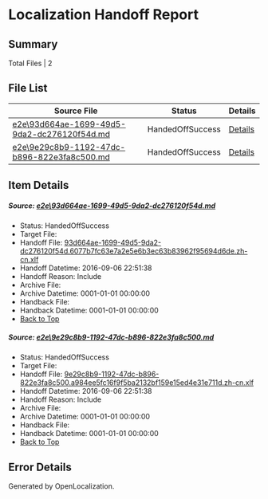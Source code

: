 # <a name='report-top'></a> Localization Handoff Report

## Summary
 Total Files | 2

## File List
 Source File | Status | Details 
 ----------- | ------ | ------- 
 [e2e\93d664ae-1699-49d5-9da2-dc276120f54d.md](https://github.com/OpenLocalizationTestOrg/ol-test0/blob/c2e930bc1848b6168f5d59fb043ae45f999bae76/e2e/93d664ae-1699-49d5-9da2-dc276120f54d.md) | HandedOffSuccess | [Details](#0b62e6bad37f2a1e3567adc11d970c25d4b38b2e2)
 [e2e\9e29c8b9-1192-47dc-b896-822e3fa8c500.md](https://github.com/OpenLocalizationTestOrg/ol-test0/blob/c2e930bc1848b6168f5d59fb043ae45f999bae76/e2e/9e29c8b9-1192-47dc-b896-822e3fa8c500.md) | HandedOffSuccess | [Details](#3c6bbc6bf2d31f0419cefeab7b12374b2e5018753)

## Item Details
##### <a name='0b62e6bad37f2a1e3567adc11d970c25d4b38b2e2'></a> Source: [e2e\93d664ae-1699-49d5-9da2-dc276120f54d.md](https://github.com/OpenLocalizationTestOrg/ol-test0/blob/c2e930bc1848b6168f5d59fb043ae45f999bae76/e2e/93d664ae-1699-49d5-9da2-dc276120f54d.md)
* Status: HandedOffSuccess
* Target File: 
* Handoff File: [93d664ae-1699-49d5-9da2-dc276120f54d.6077b7fc63e7a2e5e6b3ec63b83962f95694d6de.zh-cn.xlf](https://github.com/OpenLocalizationTestOrg/ol-test0-handoff/blob/f4ffc1ebdb5c2fc23592bb0d0cb4f3ed5843b380/ol-handoff/OpenLocalizationTestOrg/ol-test0-zhcn/ci/ht/93d664ae-1699-49d5-9da2-dc276120f54d.6077b7fc63e7a2e5e6b3ec63b83962f95694d6de.zh-cn.xlf)
* Handoff Datetime: 2016-09-06 22:51:38
* Handoff Reason: Include
* Archive File: 
* Archive Datetime: 0001-01-01 00:00:00
* Handback File: 
* Handback Datetime: 0001-01-01 00:00:00
* [Back to Top](#report-top)

##### <a name='3c6bbc6bf2d31f0419cefeab7b12374b2e5018753'></a> Source: [e2e\9e29c8b9-1192-47dc-b896-822e3fa8c500.md](https://github.com/OpenLocalizationTestOrg/ol-test0/blob/c2e930bc1848b6168f5d59fb043ae45f999bae76/e2e/9e29c8b9-1192-47dc-b896-822e3fa8c500.md)
* Status: HandedOffSuccess
* Target File: 
* Handoff File: [9e29c8b9-1192-47dc-b896-822e3fa8c500.a984ee5fc16f9f5ba2132bf159e15ed4e31e711d.zh-cn.xlf](https://github.com/OpenLocalizationTestOrg/ol-test0-handoff/blob/f4ffc1ebdb5c2fc23592bb0d0cb4f3ed5843b380/ol-handoff/OpenLocalizationTestOrg/ol-test0-zhcn/ci/ht/9e29c8b9-1192-47dc-b896-822e3fa8c500.a984ee5fc16f9f5ba2132bf159e15ed4e31e711d.zh-cn.xlf)
* Handoff Datetime: 2016-09-06 22:51:38
* Handoff Reason: Include
* Archive File: 
* Archive Datetime: 0001-01-01 00:00:00
* Handback File: 
* Handback Datetime: 0001-01-01 00:00:00
* [Back to Top](#report-top)


## Error Details

Generated by OpenLocalization.

